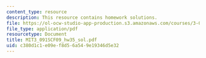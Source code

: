 ```yaml
---
content_type: resource
description: This resource contains homework solutions.
file: https://ol-ocw-studio-app-production.s3.amazonaws.com/courses/3-091sc-introduction-to-solid-state-chemistry-fall-2010/c380d1c1e09ef8d56a549e19346d5e32_MIT3_091SCF09_hw35_sol.pdf
file_type: application/pdf
resourcetype: Document
title: MIT3_091SCF09_hw35_sol.pdf
uid: c380d1c1-e09e-f8d5-6a54-9e19346d5e32
---
```

